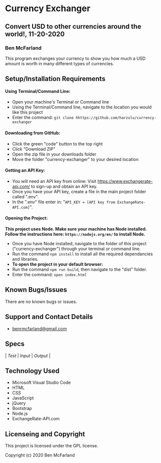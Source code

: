 # Currency Exchanger

## Convert USD to other currencies around the world!, 11-20-2020

### Ben McFarland

This program exchanges your currency to show you how much a USD amount is worth in many different types of currencies.

## Setup/Installation Requirements

#### Using Terminal/Command Line:
* Open your machine's Terminal or Command line
* Using the Terminal/Command line, navigate to the location you would like this project
* Enter the command: `git clone hhttps://github.com/harzulu/currency-exchanger`

#### Downloading from GitHub:
* Click the green "code" button to the top right
* Click "Download ZIP"
* Open the zip file in your downloads folder
* Move the folder "currency-exchanger" to your desired location

#### Getting an API Key:
* You will need an API key from online: Visit https://www.exchangerate-api.com/ to sign-up and obtain an API key.
* Once you have your API key, create a file in the main project folder called ".env".
* In the ".env" file enter in: "`API_KEY = [API key from ExchangeRate-API.com]`".

#### Opening the Project:
**This project uses Node. Make sure your machine has Node installed. Follow the instructions here: `https://nodejs.org/en/` to install Node.**
* Once you have Node installed, navigate to the folder of this project ("currency-exchanger") through your terminal or command line.
* Run the command `npm install` to install all the required dependancies and libraries.
* **To open the project in your default browser:** 
* Run the command `npm run build`, then navigate to the "dist" folder. 
* Enter the command: `open index.html`

## Known Bugs/Issues

There are no known bugs or issues.

## Support and Contact Details

* benrmcfarland@gmail.com

## Specs

| *Test* | *Input* | *Output* |

## Technology Used

* Microsoft Visual Studio Code
* HTML
* CSS
* JavaScript
* jQuery
* Bootstrap
* Node.js
* ExchangeRate-API.com

## Licenseing and Copyright

This project is licensed under the GPL license.

Copyright (c) 2020 Ben McFarland